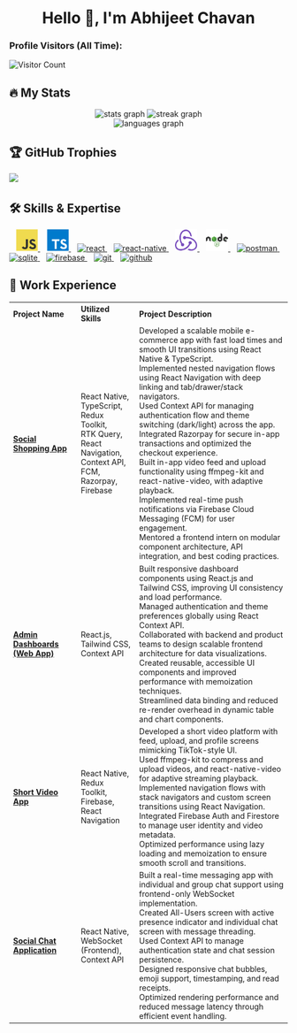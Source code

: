 <h1 align="center">Hello 👋, I'm Abhijeet Chavan</h1>

<!-- [![Typing SVG](https://readme-typing-svg.herokuapp.com?font=Courier&color=%23FFA500&vCenter=true&padding=5&lines=A+Passionate+Software+Developer;Tech+Enthusiast;Problem+Solver)](https://git.io/typing-svg)
-->
<h3> Profile Visitors (All Time): </h3>

![Visitor Count](https://profile-counter.glitch.me/AbhiChavan02/count.svg)

<h2 align="left"> 🔥 My Stats </h2>
<div align="center">
  <img src="https://github-readme-stats.vercel.app/api/?username=thesopan21&hide_title=false&hide_rank=false&show_icons=true&include_all_commits=true&count_private=true&theme=dark&locale=en&hide_border=false" height="160" alt="stats graph"  />
      <img src="https://nirzak-streak-stats.vercel.app/?user=thesopan21&theme=dark&hide_border=false" height="160" alt="streak graph"  />
</div>

<div align="center">
  <img src="https://github-readme-stats.vercel.app/api/top-langs?username=thesopan21&locale=en&hide_title=false&layout=compact&card_width=400&langs_count=5&theme=dark&hide_border=false" height="160" alt="languages graph"  />
</div>

<h2 align="left">🏆 GitHub Trophies</h2>

![](https://github-profile-trophy.vercel.app/?username=thesopan21&theme=dark&no-frame=true&no-bg=false&margin-w=4)


<h2 align="left">🛠️ Skills & Expertise</h2>
    <span>&nbsp;&nbsp;</span>
    <a href="https://developer.mozilla.org/en-US/docs/Web/JavaScript"> 
      <img src="https://raw.githubusercontent.com/devicons/devicon/master/icons/javascript/javascript-original.svg" alt="javascript" width="40" height="40"/> 
    </a> 
    <span>&nbsp;&nbsp;</span>
    <a href="https://www.typescriptlang.org/" target="_blank" rel="noreferrer"> 
      <img src="https://raw.githubusercontent.com/devicons/devicon/master/icons/typescript/typescript-original.svg" alt="typescript" width="40" height="40"/> 
    </a>
    <span>&nbsp;&nbsp;</span>
    <a href="https://reactjs.org/" target="_blank" rel="noreferrer"> 
      <img src="https://www.cdnlogo.com/logos/r/85/react.svg" alt="react" width="40" height="40"/> 
    </a> 
    <span>&nbsp;&nbsp;</span>
    <a href="https://reactnative.dev/" target="_blank" rel="noreferrer"> 
      <img src="https://www.cdnlogo.com/logos/r/18/react-native.svg" alt="react-native" width="45" height="45"/> 
    </a>
    <span>&nbsp;&nbsp;</span>
    <a href="https://redux.js.org" target="_blank" rel="noreferrer"> 
      <img src="https://raw.githubusercontent.com/devicons/devicon/master/icons/redux/redux-original.svg" alt="redux" width="40" height="40"/> 
    </a>
    <span>&nbsp;&nbsp;</span>
    <a href="https://nodejs.org" target="_blank" rel="noreferrer"> 
      <img src="https://raw.githubusercontent.com/devicons/devicon/master/icons/nodejs/nodejs-original-wordmark.svg" alt="nodejs" width="40" height="40"/> 
    </a> 
    <span>&nbsp;&nbsp;</span>
    <a href="https://postman.com" target="_blank" rel="noreferrer"> 
      <img src="https://www.vectorlogo.zone/logos/getpostman/getpostman-icon.svg" alt="postman" width="40" height="40"/> 
    </a> 
    <span>&nbsp;&nbsp;</span>
    <a href="https://www.sqlite.org/" target="_blank" rel="noreferrer"> 
      <img src="https://www.vectorlogo.zone/logos/sqlite/sqlite-icon.svg" alt="sqlite" width="40" height="40"/> 
    </a>
    <span>&nbsp;&nbsp;</span>
    <a href="https://firebase.google.com/" target="_blank" rel="noreferrer"> 
      <img src="https://www.vectorlogo.zone/logos/firebase/firebase-icon.svg" alt="firebase" width="40" height="40"/> 
    </a> 
    <span>&nbsp;&nbsp;</span>
    <a href="https://git-scm.com/" target="_blank" rel="noreferrer"> 
      <img src="https://www.vectorlogo.zone/logos/git-scm/git-scm-icon.svg" alt="git" width="40" height="40"/> 
    </a> 
    <span>&nbsp;&nbsp;</span>
    <a href="https://github.com/" target="_blank" rel="noreferrer"> 
      <img src="https://www.vectorlogo.zone/logos/github/github-icon.svg" alt="github" width="45" height="44"/> 
    </a>




<h2 align="left">💼 Work Experience</h2>

<table>
  <tr>
    <th align="left">Project Name</th>
    <th align="left">Utilized Skills</th>
    <th align="left">Project Description</th>
  </tr>

  <tr>
    <td>
      <a href="https://github.com/thesopan21/social-ecommerce-app" target="_blank"><strong>Social Shopping App</strong></a><br />
    </td>
    <td>
      React Native, <br />
      TypeScript, <br />
      Redux Toolkit, <br />
      RTK Query, <br />
      React Navigation, <br />
      Context API, <br />
      FCM, <br />
      Razorpay, <br />
      Firebase
    </td>
    <td>
     Developed a scalable mobile e-commerce app with fast load times and smooth UI transitions using React Native & TypeScript.<br />
      Implemented nested navigation flows using React Navigation with deep linking and tab/drawer/stack navigators.<br />
      Used Context API for managing authentication flow and theme switching (dark/light) across the app.<br />
      Integrated Razorpay for secure in-app transactions and optimized the checkout experience.<br />
      Built in-app video feed and upload functionality using ffmpeg-kit and react-native-video, with adaptive playback.<br />
      Implemented real-time push notifications via Firebase Cloud Messaging (FCM) for user engagement.<br />
      Mentored a frontend intern on modular component architecture, API integration, and best coding practices.
    </td>
  </tr>

  <tr>
    <td>
      <a href="https://github.com/thesopan21/admin-dashboards" target="_blank"><strong>Admin Dashboards (Web App)</strong></a>
    </td>
    <td>
      React.js, <br />
      Tailwind CSS, <br />
      Context API
    </td>
    <td>
      Built responsive dashboard components using React.js and Tailwind CSS, improving UI consistency and load performance.<br />
      Managed authentication and theme preferences globally using React Context API.<br />
      Collaborated with backend and product teams to design scalable frontend architecture for data visualizations.<br />
      Created reusable, accessible UI components and improved performance with memoization techniques.<br />
      Streamlined data binding and reduced re-render overhead in dynamic table and chart components.
    </td>
  </tr>

  <tr>
    <td>
      <a href="https://github.com/thesopan21/short-video-app" target="_blank"><strong>Short Video App</strong></a>
    </td>
    <td>
      React Native,<br />
      Redux Toolkit,<br />
      Firebase, <br />
      React Navigation
    </td>
    <td>
      Developed a short video platform with feed, upload, and profile screens mimicking TikTok-style UI.<br />
      Used ffmpeg-kit to compress and upload videos, and react-native-video for adaptive streaming playback.<br />
      Implemented navigation flows with stack navigators and custom screen transitions using React Navigation.<br />
      Integrated Firebase Auth and Firestore to manage user identity and video metadata.<br />
      Optimized performance using lazy loading and memoization to ensure smooth scroll and transitions.
    </td>
  </tr>

  <tr>
    <td>
      <a href="https://github.com/thesopan21/social-chat-app" target="_blank"><strong>Social Chat Application</strong></a>
    </td>
    <td>
      React Native, <br />
      WebSocket (Frontend),<br />
      Context API
    </td>
    <td>
     Built a real-time messaging app with individual and group chat support using frontend-only WebSocket implementation.<br />
      Created All-Users screen with active presence indicator and individual chat screen with message threading.<br />
      Used Context API to manage authentication state and chat session persistence.<br />
      Designed responsive chat bubbles, emoji support, timestamping, and read receipts.<br />
      Optimized rendering performance and reduced message latency through efficient event handling.
    </td>
  </tr>
</table>


